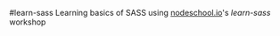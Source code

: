 #learn-sass
Learning basics of SASS using [nodeschool.io](https://nodeschool.io/)'s *learn-sass* workshop
